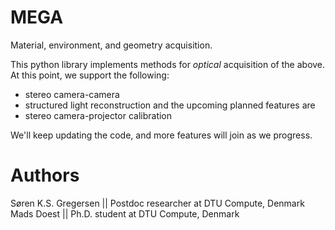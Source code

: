 # MEGA
Material, environment, and geometry acquisition.

This python library implements methods for *optical* acquisition of the above.
At this point, we support the following:
- stereo camera-camera
- structured light reconstruction
and the upcoming planned features are
- stereo camera-projector calibration

We'll keep updating the code, and more features will join as we progress.

# Authors
Søren K.S. Gregersen || Postdoc researcher at DTU Compute, Denmark
Mads Doest || Ph.D. student at DTU Compute, Denmark

